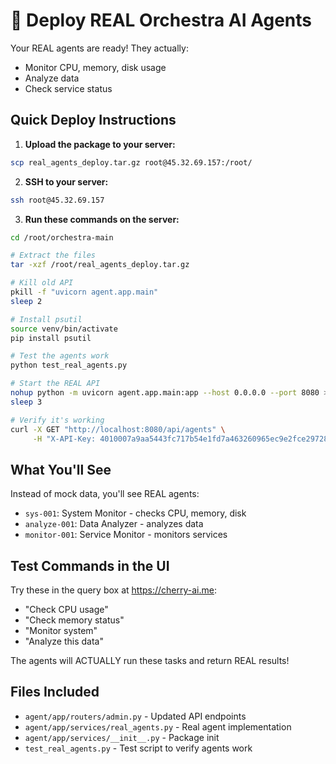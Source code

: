 # 🚀 Deploy REAL Orchestra AI Agents

Your REAL agents are ready! They actually:
- Monitor CPU, memory, disk usage
- Analyze data
- Check service status

## Quick Deploy Instructions

1. **Upload the package to your server:**
```bash
scp real_agents_deploy.tar.gz root@45.32.69.157:/root/
```

2. **SSH to your server:**
```bash
ssh root@45.32.69.157
```

3. **Run these commands on the server:**
```bash
cd /root/orchestra-main

# Extract the files
tar -xzf /root/real_agents_deploy.tar.gz

# Kill old API
pkill -f "uvicorn agent.app.main"
sleep 2

# Install psutil
source venv/bin/activate
pip install psutil

# Test the agents work
python test_real_agents.py

# Start the REAL API
nohup python -m uvicorn agent.app.main:app --host 0.0.0.0 --port 8080 > /root/api_real.log 2>&1 &
sleep 3

# Verify it's working
curl -X GET "http://localhost:8080/api/agents" \
     -H "X-API-Key: 4010007a9aa5443fc717b54e1fd7a463260965ec9e2fce297280cf86f1b3a4bd" | jq '.'
```

## What You'll See

Instead of mock data, you'll see REAL agents:
- `sys-001`: System Monitor - checks CPU, memory, disk
- `analyze-001`: Data Analyzer - analyzes data
- `monitor-001`: Service Monitor - monitors services

## Test Commands in the UI

Try these in the query box at https://cherry-ai.me:
- "Check CPU usage"
- "Check memory status"
- "Monitor system"
- "Analyze this data"

The agents will ACTUALLY run these tasks and return REAL results!

## Files Included

- `agent/app/routers/admin.py` - Updated API endpoints
- `agent/app/services/real_agents.py` - Real agent implementation
- `agent/app/services/__init__.py` - Package init
- `test_real_agents.py` - Test script to verify agents work
